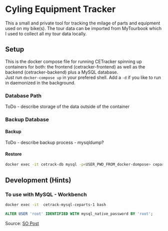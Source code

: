 # Cyling Equipment Tracker

This a small and private tool for tracking the milage of parts and equipment
used on my bike(s). The tour data can be imported from MyTourbook which I used
to collect all my tour data locally.

## Setup

This is the docker compose file for running CETracker spinning up containers for
both: the frontend (cetracker-frontend) as well as the backend
(cetracker-backend) plus a MySQL database.  
Just run `docker-compose up` in your prefered shell. Add a `-d` if you like to
run in daemonized in the background.

### Database Path

ToDo - describe storage of the data outside of the container

### Backup Database

#### Backup

ToDo - describe backup process - mysqldump?

#### Restore

```bash
docker exec -it cetrack-db mysql -p<USER_PWD_FROM_docker-dompose> ceparts < path-to-file.sql
```

## Development (Hints)

### To use with MySQL - Workbench

```bash
docker exec -it  cetrack-mysql-ceparts-1 bash
```

```sql
ALTER USER 'root' IDENTIFIED WITH mysql_native_password BY 'root';
```

Source: [SO Post](https://stackoverflow.com/a/50130875/2664521)
